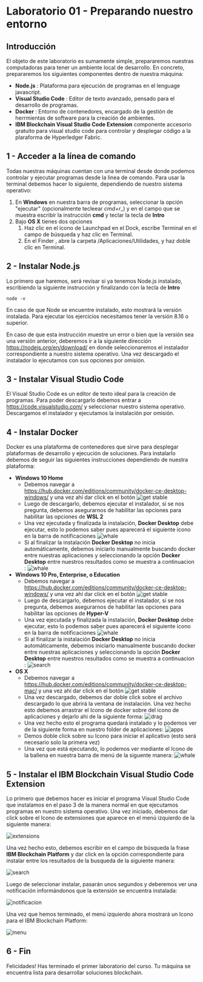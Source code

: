 # Laboratorio 01 - Preparando nuestro entorno

## Introducción

El objeto de este laboratorio es sumamente simple, prepararemos nuestras computadoras para tener un ambiente local de desarrollo. En concreto, prepararemos los siguientes componentes dentro de nuestra máquina:

- __Node.js__ : Plataforma para ejecución de programas en el lenguage javascript.
- __Visual Studio Code__ : Editor de texto avanzado, pensado para el desarrollo de programas.
- __Docker__ : Entorno de contenedores, encargado de la gestión de herrmientas de software para la creación de ambientes.
- __IBM Blockchain Visual Studio Code Extension__ componente accesorio gratuito para visual studio code para controlar y desplegar código a la plaraforma de Hyperledger Fabric.

## 1 - Acceder a la línea de comando

Todas nuestras máquinas cuentan con una terminal desde donde podemos controlar y ejecutar programas desde la linea de comando. Para usar la terminal debemos hacer lo siguiente, dependiendo de nuestro sistema operativo:

1. En __Windows__ en nuestra barra de programas, seleccionar la opción "ejecutar" (opcionalmente tecleear _cmd+r__) y en el campo que se muestra escribir la instrucción __cmd__ y teclar la tecla de __Intro__
2. Bajo __OS X__ tienes dos opciones
    1. Haz clic en el ícono de Launchpad en el Dock, escribe Terminal en el campo de búsqueda y haz clic en Terminal.
    2. En el Finder , abre la carpeta /Aplicaciones/Utilidades, y haz doble clic en Terminal.

## 2 - Instalar Node.js

Lo primero que haremos, será revisar si ya tenemos Node.js instalado, escribiendo la siguiente instrucción y finalizando con la tecla de __Intro__

```
node -v
```
En caso de que Node se encuentre instalado, esto mostrará la versión instalada. Para ejecutar los ejercicios necesitamos tener la versión 8.16 o superior.

En caso de que esta instrucción muestre un error o bien que la versión sea una versión anterior, deberemos ir a la siguiente dirección https://nodejs.org/en/download/ en donde seleccionaremos el instalador correspondiente a nuestro sistema operativo. Una vez descargado el instalador lo ejecutamos con sus opciones por omisión.

## 3 - Instalar Visual Studio Code

El Visual Studio Code es un editor de texto ideal para la creación de programas. Para poder descargarlo debemos entrar a https://code.visualstudio.com/ y seleccionar nuestro sistema operativo. Descargamos el instalador y ejecutamos la instalación por omisión.

## 4 - Instalar Docker 

Docker es una plataforma de contenedores que sirve para desplegar plataformas de desarrollo y ejecución de soluciones. Para instalarlo debemos de seguir las siguientes instrucciones dependiendo de nuestra plataforma:

- __Windows 10 Home__
    - Debemos navegar a https://hub.docker.com/editions/community/docker-ce-desktop-windows/ y una vez ahí dar click en el botón ![get stable](../imagenes/getstable.png)
    - Luego de descargarlo, debemos ejecutar el instalador, si se nos pregunta, debemos asegurarnos de habilitar las opciones para habilitar las opciones de __WSL 2__
    - Una vez ejecutada y finalizada la instalación, __Docker Desktop__ debe ejecutar, esto lo podemos saber pues aparecerá el siguiente icono en la barra de notificaciones ![whale](../imagenes/whale-x-win.png)
    - Si al finalizar la instalación __Docker Desktop__ no inicia automáticamente, debemos iniciarlo manualmente buscando docker entre nuestras aplicaciones y seleccionando la opción __Docker Desktop__ entre nuestros resultados como se muestra a continuacion : ![whale](../imagenes/docker-app-search.png)
- __Windows 10 Pro, Enterprise, o Education__
    - Debemos navegar a https://hub.docker.com/editions/community/docker-ce-desktop-windows/ y una vez ahí dar click en el botón ![get stable](../imagenes/getstable.png)
    - Luego de descargarlo, debemos ejecutar el instalador, si se nos pregunta, debemos asegurarnos de habilitar las opciones para habilitar las opciones de __Hyper-V__
    - Una vez ejecutada y finalizada la instalación, __Docker Desktop__ debe ejecutar, esto lo podemos saber pues aparecerá el siguiente icono en la barra de notificaciones ![whale](../imagenes/whale-x-win.png)
    - Si al finalizar la instalación __Docker Desktop__ no inicia automáticamente, debemos iniciarlo manualmente buscando docker entre nuestras aplicaciones y seleccionando la opción __Docker Desktop__ entre nuestros resultados como se muestra a continuacion : ![search](../imagenes/docker-app-search.png)
- __OS X__ 
    - Debemos navegar a https://hub.docker.com/editions/community/docker-ce-desktop-mac/ y una vez ahí dar click en el botón ![get stable](../imagenes/getstable.png)
    - Una vez descargado, debemos dar doble click sobre el archivo descargado lo que abrirá la ventana de instalación. Una vez hecho esto debemos arrastrar el Icono de docker sobre del icono de aplicaciones y dejarlo ahi de la siguiente forma: ![drag](../imagenes/docker-app-drag.png)
    - Una vez hecho esto el programa quedará instalado y lo podemos ver de la siguiente forma en nuestro folder de aplicaciones: ![apps](../imagenes/docker-app-in-apps.png)
    - Demos doble click sobre su Icono para iniciar el aplicativo (esto será necesario solo la primera vez)
    - Una vez que está ejecutando, lo podemos ver mediante el Icono de la ballena en nuestra barra de menú de la siguente manera: ![whale](../imagenes/whale-in-menu-bar.png)


## 5 - Instalar el IBM Blockchain Visual Studio Code Extension

Lo primero que debemos hacer es iniciar el programa Visual Studio Code que instalamos en el paso 3 de la manera normal en que ejecutamos programas en nuestro sistema operativo. Una vez iniciado, debemos dar click sobre el Icono de extensiones que aparece en el menú izquierdo de la siguiente manera:

![extensions](../imagenes/extensiones.png)

Una vez hecho esto, debemos escribir en el campo de búsqueda la frase __IBM Blockchain Platform__ y dar click en la opción correspondiente para instalar entre los resultados de la busqueda de la siguiente manera:

![search](../imagenes/search-extension.png)

Luego de seleccionar instalar, pasarán unos segundos y deberemos ver una notificación informándonos que la extensión se encuentra instalada:

![notificacion](../imagenes/notificacion.png)

Una vez que hemos terminado, el menú izquierdo ahora mostrará un Icono para el IBM Blockchain Platform:

![menu](../imagenes/menuu-blockchain-platform.png)

## 6 - Fin

Felicidades! Has terminado el primer laboratorio del curso. Tu máquina se encuentra lista para desarrollar soluciones blockchain.
